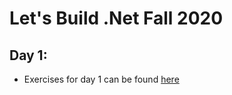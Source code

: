 # Let's Build .Net Fall 2020

## Day 1: 

- Exercises for day 1 can be found [here](https://github.com/FirelyTeam/LetsBuildNetFall2020/tree/day-1) 